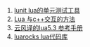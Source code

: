 1. [lunit lua的单元测试工具](https://www.mroth.net/lunit/)
2. [Lua 与c++交互的方法](http://www.cnblogs.com/mmc1206x/p/4624785.html)
3. [云风译的lua5.3 参考手册](https://cloudwu.github.io/lua53doc/manual.html)
4. [luarocks lua代码库](https://luarocks.org/)